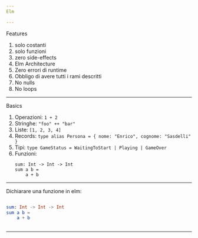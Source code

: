 ```yaml
---
Elm

---
```


Features

1. solo costanti
2. solo funzioni
3. zero side-effects
4. Elm Architecture
5. Zero errori di runtime
6. Obbligo di avere tutti i rami descritti
7. No nulls
8. No loops


---

Basics

1. Operazioni: `1 + 2`
2. Stringhe: `"foo" ++ "bar"`
3. Liste: `[1, 2, 3, 4]`
4. Records: `type alias Persona = { nome: "Enrico", cognome: "Sasdelli" }`
5. Tipi: `type GameStatus = WaitingToStart | Playing | GameOver`
6. Funzioni:
   ```
   sum: Int -> Int -> Int
   sum a b =
       a + b
   ```


---

Dichiarare una funzione in elm:

```elm

sum: Int -> Int -> Int
sum a b =
    a + b
    
```

---
